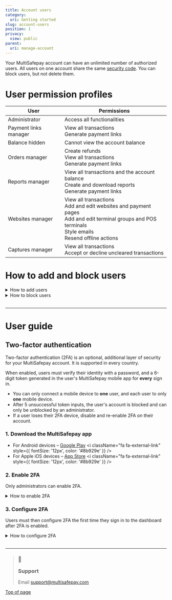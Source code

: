 ```yaml
---
title: Account users
category:
  uri: Getting started
slug: account-users
position: 1
privacy:
  view: public
parent:
  uri: manage-account
---
```


Your MultiSafepay account can have an unlimited number of authorized users. All users on one account share the same [security code](/docs/sites#website-id-api-key-and-security-code). You can block users, but not delete them.

# User permission profiles

| User                  | Permissions                                                                                                                                                                  |
| --------------------- | ---------------------------------------------------------------------------------------------------------------------------------------------------------------------------- |
| Administrator         | Access all functionalities                                                                                                                                                   |
| Payment links manager | View all transactions <br /> Generate payment links                                                                                                                          |
| Balance hidden        | Cannot view the account balance                                                                                                                                              |
| Orders manager        | Create refunds <br /> View all transactions <br /> Generate payment links                                                                                                    |
| Reports manager       | View all transactions and the account balance <br /> Create and download reports <br /> Generate payment links                                                               |
| Websites manager      | View all transactions <br /> Add and edit websites and payment pages <br /> Add and edit terminal groups and POS terminals <br /> Style emails <br /> Resend offline actions |
| Captures manager      | View all transactions <br /> Accept or decline uncleared transactions                                                                                                        |

# How to add and block users

<details id="how-to-add-users">
  <summary>How to add users</summary>

  <br />

  1. Sign in to your <a href="https://merchant.multisafepay.com" target="_blank">MultiSafepay dashboard</a> <i className="fa fa-external-link" style={{ fontSize: '12px', color: '#8b929e' }} />.
  2. Go to **Settings** > **Account users**.
  3. Click **Add new user**.
  4. Enter the new user's:
     * Username
     * Full name
     * Password
     * Email address
  5. From the **Status** list, select **Active**.
  6. Under **Rights** on the right side of the page, select the appropriate user permissions check boxes.
  7. Click **Add user** in the top-right corner.\
     ✅   The user appears under **Account users** with status **Active**.
</details>

<details id="how-to-block-users">
  <summary>How to block users</summary>

  <br />

  1. Sign in to your <a href="https://merchant.multisafepay.com" target="_blank">MultiSafepay dashboard</a> <i className="fa fa-external-link" style={{ fontSize: '12px', color: '#8b929e' }} />.
  2. Go to **Settings** > **Account users**, and then click the relevant user profile.
  3. On the **User profile** pages, from the **Status** list, select **Blocked**.
  4. Click **Save changes**.\
     ✅   The user's status under **Account users** changes to **Blocked**.
</details>

<br />

***

# User guide

## Two-factor authentication

Two-factor authentication (2FA) is an optional, additional layer of security for your MultiSafepay account. It is supported in every country.

When enabled, users must verify their identity with a password, and a 6-digit token generated in the user's MultiSafepay mobile app for **every** sign in.

* You can only connect a mobile device to **one** user, and each user to only **one** mobile device.
* After 5 unsuccessful token inputs, the user's account is blocked and can only be unblocked by an administrator.
* If a user loses their 2FA device, disable and re-enable 2FA on their account.

### 1. Download the MultiSafepay app

* For Android devices – <a href="https://play.google.com/store/apps/details?id=com.multisafepay.control" target="_blank">Google Play</a> <i className="fa fa-external-link" style={{ fontSize: '12px', color: '#8b929e' }} />
* For Apple iOS devices – <a href="https://apps.apple.com/app/multisafepay-control/id929955963" target="_blank">App Store</a> <i className="fa fa-external-link" style={{ fontSize: '12px', color: '#8b929e' }} />

### 2. Enable 2FA

Only administrators can enable 2FA.

<details id="how-to-enable-2fa">
  <summary>How to enable 2FA</summary>

  <br />

  1. Sign in to your <a href="https://merchant.multisafepay.com" target="_blank">MultiSafepay dashboard</a> <i className="fa fa-external-link" style={{ fontSize: '12px', color: '#8b929e' }} />.
  2. Go to **Settings** > **Account users**.
  3. Click the name of the user you want to enable 2FA for.
  4. On the **User details** page, from the **Two-factor authentication** list, select **Enabled**.
  5. Click **Save changes**.
</details>

### 3. Configure 2FA

Users must then configure 2FA the first time they sign in to the dashboard after 2FA is enabled.

<details id="how-to-configure-2fa">
  <summary>How to configure 2FA</summary>

  <br />

  1. Sign in to your <a href="https://merchant.multisafepay.com" target="_blank">MultiSafepay dashboard</a> <i className="fa fa-external-link" style={{ fontSize: '12px', color: '#8b929e' }} /> on your laptop or PC.\
     A dialog requesting a 6-digit token appears.
  2. In the MultiSafepay app,  tap **More** in the bottom-right corner.
  3. Tap **Authenticator**.
  4. Copy the 6-digit token (remains visible for 30 seconds) from your mobile device to the 2FA dialog on your computer or laptop.
</details>

<br />

***

<blockquote className="callout callout_info">
  <h3 className="callout-heading false">
    <span className="callout-icon">💬</span>
    <p>Support</p>
  </h3>

  <p>Email <a href="mailto:support@multisafepay.com">support@multisafepay.com</a></p>
</blockquote>

[Top of page](#)
